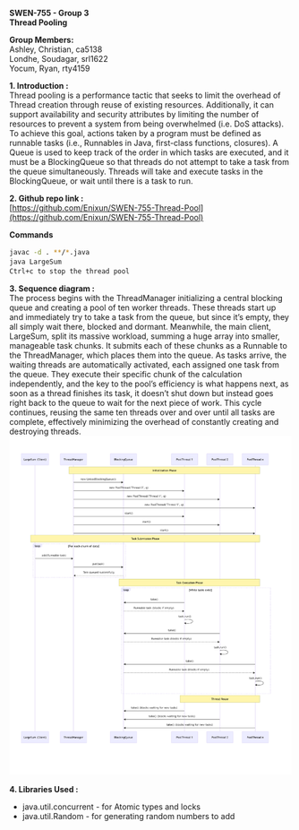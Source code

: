 **SWEN-755 \- Group 3**  
**Thread Pooling**

**Group Members:**  
Ashley, Christian, ca5138  
Londhe, Soudagar, srl1622  
Yocum, Ryan, rty4159

**1\. Introduction :**   
Thread pooling is a performance tactic that seeks to limit the overhead of Thread creation through reuse of existing resources. Additionally, it can support availability and security attributes by limiting the number of resources to prevent a system from being overwhelmed (i.e. DoS attacks). To achieve this goal, actions taken by a program must be defined as runnable tasks (i.e., Runnables in Java, first-class functions, closures). A Queue is used to keep track of the order in which tasks are executed, and it must be a BlockingQueue so that threads do not attempt to take a task from the queue simultaneously. Threads will take and execute tasks in the BlockingQueue, or wait until there is a task to run.

**2\. Github repo link :**   
[https://github.com/Enixun/SWEN-755-Thread-Pool](https://github.com/Enixun/SWEN-755-Thread-Pool)

**Commands**
```bash
javac -d . **/*.java
java LargeSum
Ctrl+c to stop the thread pool
```

**3\. Sequence diagram :**   
The process begins with the ThreadManager initializing a central blocking queue and creating a pool of ten worker threads. These threads start up and immediately try to take a task from the queue, but since it’s empty, they all simply wait there, blocked and dormant. Meanwhile, the main client, LargeSum, split its massive workload, summing a huge array into smaller, manageable task chunks. It submits each of these chunks as a Runnable to the ThreadManager, which places them into the queue. As tasks arrive, the waiting threads are automatically activated, each assigned one task from the queue. They execute their specific chunk of the calculation independently, and the key to the pool’s efficiency is what happens next, as soon as a thread finishes its task, it doesn’t shut down but instead goes right back to the queue to wait for the next piece of work. This cycle continues, reusing the same ten threads over and over until all tasks are complete, effectively minimizing the overhead of constantly creating and destroying threads.  
![Sequence Diagram](sequence-diagram.png)


**4\. Libraries Used :**   
* java.util.concurrent - for Atomic types and locks
* java.util.Random - for generating random numbers to add
